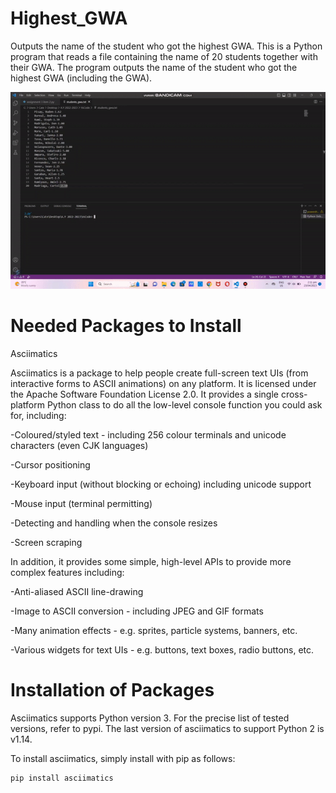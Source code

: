 # Highest_GWA
Outputs the name of the student who got the highest GWA. 
This is a Python program that reads a file containing the name of 20 students together with their GWA. The program outputs the name of the student who got the highest GWA (including the GWA).

![Alt Text](Highest_GWA.gif)

# Needed Packages to Install
Asciimatics

Asciimatics is a package to help people create full-screen text UIs (from interactive forms to ASCII animations) on any platform. It is licensed under the Apache Software Foundation License 2.0. It provides a single cross-platform Python class to do all the low-level console function you could ask for, including:

-Coloured/styled text - including 256 colour terminals and unicode characters (even CJK languages)

-Cursor positioning

-Keyboard input (without blocking or echoing) including unicode support

-Mouse input (terminal permitting)

-Detecting and handling when the console resizes

-Screen scraping


In addition, it provides some simple, high-level APIs to provide more complex features including:

-Anti-aliased ASCII line-drawing

-Image to ASCII conversion - including JPEG and GIF formats

-Many animation effects - e.g. sprites, particle systems, banners, etc.

-Various widgets for text UIs - e.g. buttons, text boxes, radio buttons, etc.

# Installation of Packages
Asciimatics supports Python version 3. For the precise list of tested versions, refer to pypi. The last version of asciimatics to support Python 2 is v1.14.

To install asciimatics, simply install with pip as follows:
```
pip install asciimatics
```
